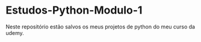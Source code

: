 # Estudos-Python-Modulo-1
 Neste repositório estão salvos os meus projetos de python do meu curso da udemy.
